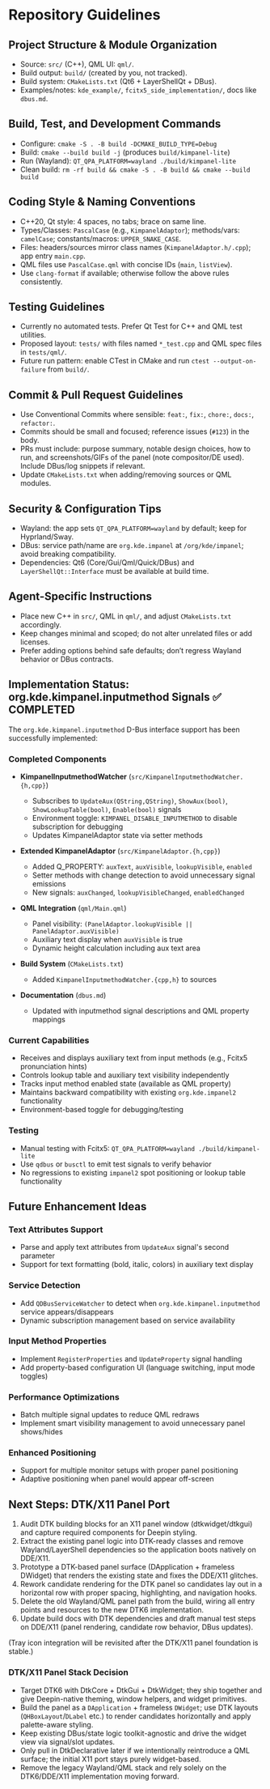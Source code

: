 # Repository Guidelines

## Project Structure & Module Organization
- Source: `src/` (C++), QML UI: `qml/`.
- Build output: `build/` (created by you, not tracked).
- Build system: `CMakeLists.txt` (Qt6 + LayerShellQt + DBus).
- Examples/notes: `kde_example/`, `fcitx5_side_implementation/`, docs like `dbus.md`.

## Build, Test, and Development Commands
- Configure: `cmake -S . -B build -DCMAKE_BUILD_TYPE=Debug`
- Build: `cmake --build build -j` (produces `build/kimpanel-lite`)
- Run (Wayland): `QT_QPA_PLATFORM=wayland ./build/kimpanel-lite`
- Clean build: `rm -rf build && cmake -S . -B build && cmake --build build`

## Coding Style & Naming Conventions
- C++20, Qt style: 4 spaces, no tabs; brace on same line.
- Types/Classes: `PascalCase` (e.g., `KimpanelAdaptor`); methods/vars: `camelCase`;
  constants/macros: `UPPER_SNAKE_CASE`.
- Files: headers/sources mirror class names (`KimpanelAdaptor.h/.cpp`); app entry `main.cpp`.
- QML files use `PascalCase.qml` with concise IDs (`main`, `listView`).
- Use `clang-format` if available; otherwise follow the above rules consistently.

## Testing Guidelines
- Currently no automated tests. Prefer Qt Test for C++ and QML test utilities.
- Proposed layout: `tests/` with files named `*_test.cpp` and QML spec files in `tests/qml/`.
- Future run pattern: enable CTest in CMake and run `ctest --output-on-failure` from `build/`.

## Commit & Pull Request Guidelines
- Use Conventional Commits where sensible: `feat:`, `fix:`, `chore:`, `docs:`, `refactor:`.
- Commits should be small and focused; reference issues (`#123`) in the body.
- PRs must include: purpose summary, notable design choices, how to run, and screenshots/GIFs of the panel (note compositor/DE used). Include DBus/log snippets if relevant.
- Update `CMakeLists.txt` when adding/removing sources or QML modules.

## Security & Configuration Tips
- Wayland: the app sets `QT_QPA_PLATFORM=wayland` by default; keep for Hyprland/Sway.
- DBus: service path/name are `org.kde.impanel` at `/org/kde/impanel`; avoid breaking compatibility.
- Dependencies: Qt6 (Core/Gui/Qml/Quick/DBus) and `LayerShellQt::Interface` must be available at build time.

## Agent-Specific Instructions
- Place new C++ in `src/`, QML in `qml/`, and adjust `CMakeLists.txt` accordingly.
- Keep changes minimal and scoped; do not alter unrelated files or add licenses.
- Prefer adding options behind safe defaults; don’t regress Wayland behavior or DBus contracts.

## Implementation Status: org.kde.kimpanel.inputmethod Signals ✅ COMPLETED

The `org.kde.kimpanel.inputmethod` D-Bus interface support has been successfully implemented:

### Completed Components
- **KimpanelInputmethodWatcher** (`src/KimpanelInputmethodWatcher.{h,cpp}`)
  - Subscribes to `UpdateAux(QString,QString)`, `ShowAux(bool)`, `ShowLookupTable(bool)`, `Enable(bool)` signals
  - Environment toggle: `KIMPANEL_DISABLE_INPUTMETHOD` to disable subscription for debugging
  - Updates KimpanelAdaptor state via setter methods

- **Extended KimpanelAdaptor** (`src/KimpanelAdaptor.{h,cpp}`)
  - Added Q_PROPERTY: `auxText`, `auxVisible`, `lookupVisible`, `enabled` 
  - Setter methods with change detection to avoid unnecessary signal emissions
  - New signals: `auxChanged`, `lookupVisibleChanged`, `enabledChanged`

- **QML Integration** (`qml/Main.qml`)
  - Panel visibility: `(PanelAdaptor.lookupVisible || PanelAdaptor.auxVisible)`
  - Auxiliary text display when `auxVisible` is true
  - Dynamic height calculation including aux text area

- **Build System** (`CMakeLists.txt`)
  - Added `KimpanelInputmethodWatcher.{cpp,h}` to sources

- **Documentation** (`dbus.md`)
  - Updated with inputmethod signal descriptions and QML property mappings

### Current Capabilities
- Receives and displays auxiliary text from input methods (e.g., Fcitx5 pronunciation hints)
- Controls lookup table and auxiliary text visibility independently
- Tracks input method enabled state (available as QML property)
- Maintains backward compatibility with existing `org.kde.impanel2` functionality
- Environment-based toggle for debugging/testing

### Testing
- Manual testing with Fcitx5: `QT_QPA_PLATFORM=wayland ./build/kimpanel-lite`
- Use `qdbus` or `busctl` to emit test signals to verify behavior
- No regressions to existing `impanel2` spot positioning or lookup table functionality

## Future Enhancement Ideas

### Text Attributes Support
- Parse and apply text attributes from `UpdateAux` signal's second parameter
- Support for text formatting (bold, italic, colors) in auxiliary text display

### Service Detection
- Add `QDBusServiceWatcher` to detect when `org.kde.kimpanel.inputmethod` service appears/disappears
- Dynamic subscription management based on service availability

### Input Method Properties
- Implement `RegisterProperties` and `UpdateProperty` signal handling
- Add property-based configuration UI (language switching, input mode toggles)

### Performance Optimizations  
- Batch multiple signal updates to reduce QML redraws
- Implement smart visibility management to avoid unnecessary panel shows/hides

### Enhanced Positioning
- Support for multiple monitor setups with proper panel positioning
- Adaptive positioning when panel would appear off-screen

## Next Steps: DTK/X11 Panel Port

1. Audit DTK building blocks for an X11 panel window (dtkwidget/dtkgui) and capture required components for Deepin styling.
2. Extract the existing panel logic into DTK-ready classes and remove Wayland/LayerShell dependencies so the application boots natively on DDE/X11.
3. Prototype a DTK-based panel surface (DApplication + frameless DWidget) that renders the existing state and fixes the DDE/X11 glitches.
4. Rework candidate rendering for the DTK panel so candidates lay out in a horizontal row with proper spacing, highlighting, and navigation hooks.
5. Delete the old Wayland/QML panel path from the build, wiring all entry points and resources to the new DTK6 implementation.
6. Update build docs with DTK dependencies and draft manual test steps on DDE/X11 (panel rendering, candidate row behavior, DBus updates).

(Tray icon integration will be revisited after the DTK/X11 panel foundation is stable.)

### DTK/X11 Panel Stack Decision
- Target DTK6 with DtkCore + DtkGui + DtkWidget; they ship together and give Deepin-native theming, window helpers, and widget primitives.
- Build the panel as a `DApplication` + frameless `DWidget`; use DTK layouts (`QHBoxLayout`/`DLabel` etc.) to render candidates horizontally and apply palette-aware styling.
- Keep existing DBus/state logic toolkit-agnostic and drive the widget view via signal/slot updates.
- Only pull in DtkDeclarative later if we intentionally reintroduce a QML surface; the initial X11 port stays purely widget-based.
- Remove the legacy Wayland/QML stack and rely solely on the DTK6/DDE/X11 implementation moving forward.
